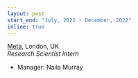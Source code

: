 ```yaml
---
layout: post
start_end: "July, 2022 - December, 2022"
inline: true
---
```


[Meta](https://meta.com), London, UK \
*Research Scientist Intern*
- Manager: Naila Murray
